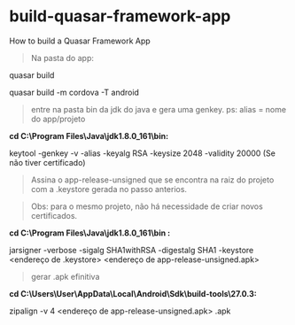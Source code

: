 # build-quasar-framework-app
How to build a Quasar Framework App

> Na pasta do app: 

quasar build

quasar build -m cordova -T android


> entre na pasta bin da jdk do java e gera uma genkey. ps: alias = nome do app/projeto

**cd C:\Program Files\Java\jdk1.8.0_161\bin:**

 keytool -genkey -v -alias <alias> -keyalg RSA -keysize 2048 -validity 20000 (Se não tiver certificado)

> Assina o app-release-unsigned que se encontra na raiz do projeto com a .keystore gerada no passo anterios.

> Obs: para o mesmo projeto, não há necessidade de criar novos certificados.

**cd C:\Program Files\Java\jdk1.8.0_161\bin :**
  
  jarsigner -verbose -sigalg SHA1withRSA -digestalg SHA1 -keystore <endereço de .keystore> <endereço de app-release-unsigned.apk> <nome do app>

> gerar .apk efinitiva

**cd C:\Users\User\AppData\Local\Android\Sdk\build-tools\27.0.3:**

  zipalign -v 4 <endereço de app-release-unsigned.apk> <nome do app>.apk
  
